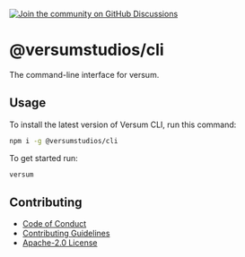[![Join the community on GitHub Discussions](https://badgen.net/badge/join%20the%20discussion/on%20github/black?icon=github)](https://github.com/versumstudios/cli/discussions)

# @versumstudios/cli

The command-line interface for versum.

## Usage

To install the latest version of Versum CLI, run this command:

```bash
npm i -g @versumstudios/cli
```

To get started run:

```bash
versum
```

## Contributing

- [Code of Conduct](https://github.com/versumstudios/cli/blob/main/CODE_OF_CONDUCT.md)
- [Contributing Guidelines](https://github.com/versumstudios/cli/blob/main/CONTRIBUTING.md)
- [Apache-2.0 License](https://github.com/versumstudios/cli/blob/main/LICENSE)
